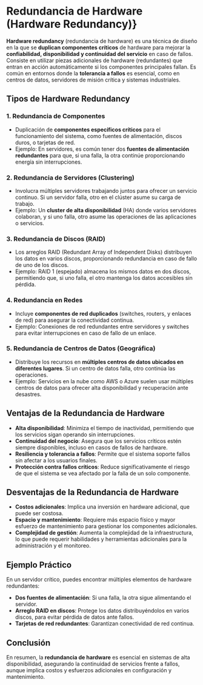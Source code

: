 # Redundancia de Hardware (Hardware Redundancy)}

**Hardware redundancy** (redundancia de hardware) es una técnica de diseño en la que se **duplican componentes críticos** de hardware para mejorar la **confiabilidad, disponibilidad y continuidad del servicio** en caso de fallos. Consiste en utilizar piezas adicionales de hardware (redundantes) que entran en acción automáticamente si los componentes principales fallan. Es común en entornos donde la **tolerancia a fallos** es esencial, como en centros de datos, servidores de misión crítica y sistemas industriales.

## Tipos de Hardware Redundancy

### 1. Redundancia de Componentes

- Duplicación de **componentes específicos críticos** para el funcionamiento del sistema, como fuentes de alimentación, discos duros, o tarjetas de red.
- Ejemplo: En servidores, es común tener dos **fuentes de alimentación redundantes** para que, si una falla, la otra continúe proporcionando energía sin interrupciones.

### 2. Redundancia de Servidores (Clustering)

- Involucra múltiples servidores trabajando juntos para ofrecer un servicio continuo. Si un servidor falla, otro en el clúster asume su carga de trabajo.
- Ejemplo: Un **cluster de alta disponibilidad** (HA) donde varios servidores colaboran, y si uno falla, otro asume las operaciones de las aplicaciones o servicios.

### 3. Redundancia de Discos (RAID)

- Los arreglos RAID (Redundant Array of Independent Disks) distribuyen los datos en varios discos, proporcionando redundancia en caso de fallo de uno de los discos.
- Ejemplo: RAID 1 (espejado) almacena los mismos datos en dos discos, permitiendo que, si uno falla, el otro mantenga los datos accesibles sin pérdida.

### 4. Redundancia en Redes

- Incluye **componentes de red duplicados** (switches, routers, y enlaces de red) para asegurar la conectividad continua.
- Ejemplo: Conexiones de red redundantes entre servidores y switches para evitar interrupciones en caso de fallo de un enlace.

### 5. Redundancia de Centros de Datos (Geográfica)

- Distribuye los recursos en **múltiples centros de datos ubicados en diferentes lugares**. Si un centro de datos falla, otro continúa las operaciones.
- Ejemplo: Servicios en la nube como AWS o Azure suelen usar múltiples centros de datos para ofrecer alta disponibilidad y recuperación ante desastres.

## Ventajas de la Redundancia de Hardware

- **Alta disponibilidad**: Minimiza el tiempo de inactividad, permitiendo que los servicios sigan operando sin interrupciones.
- **Continuidad del negocio**: Asegura que los servicios críticos estén siempre disponibles, incluso en casos de fallos de hardware.
- **Resiliencia y tolerancia a fallos**: Permite que el sistema soporte fallos sin afectar a los usuarios finales.
- **Protección contra fallos críticos**: Reduce significativamente el riesgo de que el sistema se vea afectado por la falla de un solo componente.

## Desventajas de la Redundancia de Hardware

- **Costos adicionales**: Implica una inversión en hardware adicional, que puede ser costosa.
- **Espacio y mantenimiento**: Requiere más espacio físico y mayor esfuerzo de mantenimiento para gestionar los componentes adicionales.
- **Complejidad de gestión**: Aumenta la complejidad de la infraestructura, lo que puede requerir habilidades y herramientas adicionales para la administración y el monitoreo.

## Ejemplo Práctico

En un servidor crítico, puedes encontrar múltiples elementos de hardware redundantes:

- **Dos fuentes de alimentación**: Si una falla, la otra sigue alimentando el servidor.
- **Arreglo RAID en discos**: Protege los datos distribuyéndolos en varios discos, para evitar pérdida de datos ante fallos.
- **Tarjetas de red redundantes**: Garantizan conectividad de red continua.

## Conclusión

En resumen, la **redundancia de hardware** es esencial en sistemas de alta disponibilidad, asegurando la continuidad de servicios frente a fallos, aunque implica costos y esfuerzos adicionales en configuración y mantenimiento.